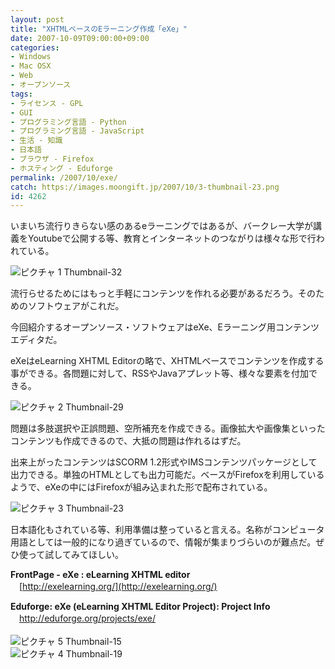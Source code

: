 ```yaml
---
layout: post
title: "XHTMLベースのEラーニング作成「eXe」"
date: 2007-10-09T09:00:00+09:00
categories:
- Windows
- Mac OSX
- Web
- オープンソース
tags: 
- ライセンス - GPL
- GUI
- プログラミング言語 - Python
- プログラミング言語 - JavaScript
- 生活 - 知識
- 日本語
- ブラウザ - Firefox
- ホスティング - Eduforge
permalink: /2007/10/exe/
catch: https://images.moongift.jp/2007/10/3-thumbnail-23.png
id: 4262
---
```

いまいち流行りきらない感のあるeラーニングではあるが、バークレー大学が講義をYoutubeで公開する等、教育とインターネットのつながりは様々な形で行われている。   
  
 ![ピクチャ 1 Thumbnail-32](https://images.moongift.jp/2007/10/1-thumbnail-32.png)  
  
流行らせるためにはもっと手軽にコンテンツを作れる必要があるだろう。そのためのソフトウェアがこれだ。   
  
今回紹介するオープンソース・ソフトウェアはeXe、Eラーニング用コンテンツエディタだ。   
  
<!--more-->  
eXeはeLearning XHTML Editorの略で、XHTMLベースでコンテンツを作成する事ができる。各問題に対して、RSSやJavaアプレット等、様々な要素を付加できる。   
  
 ![ピクチャ 2 Thumbnail-29](https://images.moongift.jp/2007/10/2-thumbnail-29.png)  
  
問題は多肢選択や正誤問題、空所補充を作成できる。画像拡大や画像集といったコンテンツも作成できるので、大抵の問題は作れるはずだ。   
  
出来上がったコンテンツはSCORM 1.2形式やIMSコンテンツパッケージとして出力できる。単独のHTMLとしても出力可能だ。ベースがFirefoxを利用しているようで、eXeの中にはFirefoxが組み込まれた形で配布されている。   
  
 ![ピクチャ 3 Thumbnail-23](https://images.moongift.jp/2007/10/3-thumbnail-23.png)  
  
日本語化もされている等、利用準備は整っていると言える。名称がコンピュータ用語としては一般的になり過ぎているので、情報が集まりづらいのが難点だ。ぜひ使って試してみてほしい。   
  
**FrontPage - eXe : eLearning XHTML editor**   
　[http://exelearning.org/](http://exelearning.org/)  
  
**Eduforge: eXe (eLearning XHTML Editor Project): Project Info**   
　[http://eduforge.org/projects/exe/   
](http://eduforge.org/projects/exe/)  
 ![ピクチャ 5 Thumbnail-15](https://images.moongift.jp/2007/10/5-thumbnail-15.png)  
 ![ピクチャ 4 Thumbnail-19](https://images.moongift.jp/2007/10/4-thumbnail-19.png)

